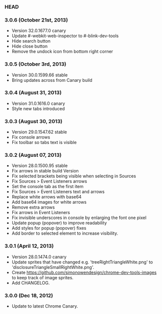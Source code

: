 ### HEAD


### 3.0.6 (October 21st, 2013)

* Version 32.0.1677.0 canary
* Update #-webkit-web-inspector to #-blink-dev-tools
* Hide search button
* Hide close button
* Remove the undock icon from bottom right corner


### 3.0.5 (October 3rd, 2013)

* Version 30.0.1599.66 stable
* Bring updates across from Canary build


### 3.0.4 (August 31, 2013)

* Version 31.0.1616.0 canary
* Style new tabs introduced


### 3.0.3 (August 30, 2013)

* Version 29.0.1547.62 stable
* Fix console arrows
* Fix toolbar so tabs text is visible


### 3.0.2 (August 07, 2013)

* Version 28.0.1500.95 stable
* Fix arrows in stable build Version
* Fix selected brackets being visible when selecting in Sources
* Fix Sources > Event Listeners arrows
* Set the console tab as the first item
* Fix Sources > Event Listeners text and arrows
* Replace white arrows with base64
* Add base64 images for white arrows
* Remove extra arrows
* Fix arrows in Event Listeners
* Fix invisible underscores in console by enlarging the font one pixel
* Update popup (popover) to improve readability
* Add styles for popup (popover) fixes
* Add border to selected element to increase visibility.


### 3.0.1 (April 12, 2013)

* Version 28.0.1474.0 canary
* Update sprites that have changed e.g. 'treeRightTriangleWhite.png' to 'disclosureTriangleSmallRightWhite.png'.
* Create <https://github.com/simonowendesign/chrome-dev-tools-images> to keep track of image sprites.
* Add CHANGELOG.


### 3.0.0 (Dec 18, 2012)

* Update to latest Chrome Canary.
